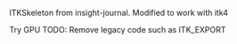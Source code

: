 ITKSkeleton from insight-journal.
Modified to work with itk4

Try GPU
TODO: Remove legacy code such as ITK_EXPORT
